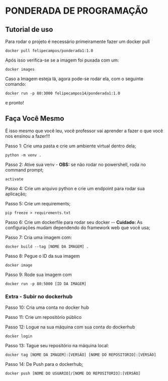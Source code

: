 # PONDERADA DE PROGRAMAÇÃO

## Tutorial de uso 

Para rodar o projeto é necessário primeiramente fazer um docker pull

```
docker pull felipecampos/ponderada1:1.0
```

Após isso verifica-se se a imagem foi puxada com um:

```
docker images
```

Caso a Imagem esteja lá, agora pode-se rodar ela, com o seguinte comando:

```
docker run -p 80:3000 felipecampos14/ponderada1:1.0
```
e pronto!

## Faça Você Mesmo

É isso mesmo que você leu, você professor vai aprender a fazer o que você nos ensinou a fazer!!!

Passo 1: Crie uma pasta e crie um ambiente virtual dentro dela;

```
python -m venv . 
```

Passo 2: Ative sua venv - **OBS:** se não rodar no powershell, roda no command prompt;

```
activate
```

Passo 4: Crie um arquivo python e crie um endpoint para rodar sua aplicação;

Passo 5: Crie um requirements;

```
pip freeze > requirements.txt
```

Passo 6: Crie um dockerfile para rodar seu docker -- **Cuidado:** As configurações mudam dependendo do framework web que você usa;

Passo 7: Cria uma imagem com:

```
docker build --tag [NOME DA IMAGEM] . 
```

Passo 8: Pegue o ID da sua imagem

```
docker image
```

Passo 9: Rode sua imagem com

```
docker run -p 80:5000 [ID DA IMAGEM]
```

### Extra - Subir no dockerhub

Passo 10: Cria uma conta no docker hub

Passo 11: Crie um repositório público 

Passo 12: Logue na sua máquina com sua conta do dockerhub

```
docker login
```

Passo 13: Tague seu repositório na máquina local:

```
docker tag [NOME DA IMAGEM]:[VERSÃO] [NOME DO REPOSITORIO]:[VERSÃO]
```

Passo 14: De Push para o dockerhub;

```
docker push [NOME DO USUARIO]/[NOME DO REPOSITORIO]:[VERSÃO]
```
